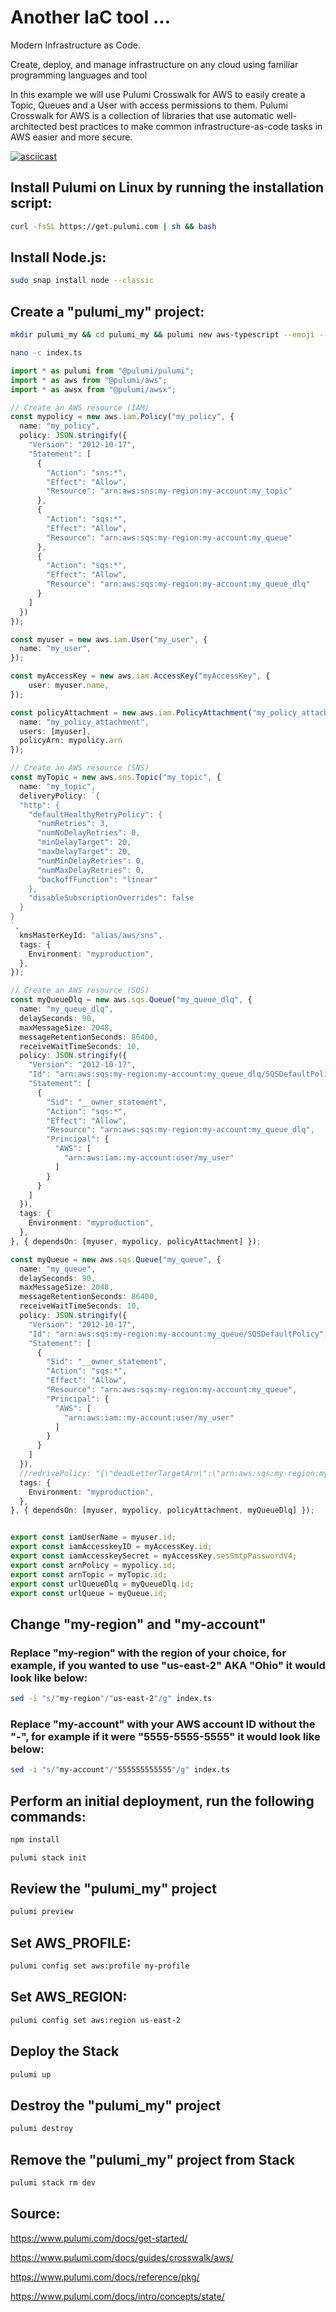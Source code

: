 # Another IaC tool ...

Modern Infrastructure as Code.

Create, deploy, and manage infrastructure on any cloud using familiar programming languages and tool

In this example we will use Pulumi Crosswalk for AWS to easily create a Topic, Queues and a User with access permissions to them. Pulumi Crosswalk for AWS is a collection of libraries that use automatic well-architected best practices to make common infrastructure-as-code tasks in AWS easier and more secure.

[![asciicast](https://asciinema.org/a/qubHolAxGcNEnbqj3GIjVsq6M.svg)](https://asciinema.org/a/qubHolAxGcNEnbqj3GIjVsq6M)

## Install Pulumi on Linux by running the installation script:

```bash
curl -fsSL https://get.pulumi.com | sh && bash
```

## Install Node.js:

```bash
sudo snap install node --classic
```

## Create a "pulumi_my" project:

```bash
mkdir pulumi_my && cd pulumi_my && pulumi new aws-typescript --emoji --generate-only
```

```bash
nano -c index.ts
```

```ts
import * as pulumi from "@pulumi/pulumi";
import * as aws from "@pulumi/aws";
import * as awsx from "@pulumi/awsx";

// Create an AWS resource (IAM)
const mypolicy = new aws.iam.Policy("my_policy", {
  name: "my_policy",
  policy: JSON.stringify({
    "Version": "2012-10-17",
    "Statement": [
      {
        "Action": "sns:*",
        "Effect": "Allow",
        "Resource": "arn:aws:sns:my-region:my-account:my_topic"
      },
      {
        "Action": "sqs:*",
        "Effect": "Allow",
        "Resource": "arn:aws:sqs:my-region:my-account:my_queue"
      },
      {
        "Action": "sqs:*",
        "Effect": "Allow",
        "Resource": "arn:aws:sqs:my-region:my-account:my_queue_dlq"
      }
    ]
  })
});

const myuser = new aws.iam.User("my_user", {
  name: "my_user",
});

const myAccessKey = new aws.iam.AccessKey("myAccessKey", {
    user: myuser.name,
});

const policyAttachment = new aws.iam.PolicyAttachment("my_policy_attachment", {
  name: "my_policy_attachment",
  users: [myuser],
  policyArn: mypolicy.arn
});

// Create an AWS resource (SNS)
const myTopic = new aws.sns.Topic("my_topic", {
  name: "my_topic",
  deliveryPolicy: `{
  "http": {
    "defaultHealthyRetryPolicy": {
      "numRetries": 3,
      "numNoDelayRetries": 0,
      "minDelayTarget": 20,
      "maxDelayTarget": 20,
      "numMinDelayRetries": 0,
      "numMaxDelayRetries": 0,
      "backoffFunction": "linear"
    },
    "disableSubscriptionOverrides": false
  }
}
`,
  kmsMasterKeyId: "alias/aws/sns",
  tags: {
    Environment: "myproduction",
  },
});

// Create an AWS resource (SQS)
const myQueueDlq = new aws.sqs.Queue("my_queue_dlq", {
  name: "my_queue_dlq",
  delaySeconds: 90,
  maxMessageSize: 2048,
  messageRetentionSeconds: 86400,
  receiveWaitTimeSeconds: 10,
  policy: JSON.stringify({
    "Version": "2012-10-17",
    "Id": "arn:aws:sqs:my-region:my-account:my_queue_dlq/SQSDefaultPolicy",
    "Statement": [
      {
        "Sid": "__owner_statement",
        "Action": "sqs:*",
        "Effect": "Allow",
        "Resource": "arn:aws:sqs:my-region:my-account:my_queue_dlq",
        "Principal": {
          "AWS": [
            "arn:aws:iam::my-account:user/my_user"
          ]
        }
      }
    ]
  }),
  tags: {
    Environment: "myproduction",
  },
}, { dependsOn: [myuser, mypolicy, policyAttachment] });

const myQueue = new aws.sqs.Queue("my_queue", {
  name: "my_queue",
  delaySeconds: 90,
  maxMessageSize: 2048,
  messageRetentionSeconds: 86400,
  receiveWaitTimeSeconds: 10,
  policy: JSON.stringify({
    "Version": "2012-10-17",
    "Id": "arn:aws:sqs:my-region:my-account:my_queue/SQSDefaultPolicy",
    "Statement": [
      {
        "Sid": "__owner_statement",
        "Action": "sqs:*",
        "Effect": "Allow",
        "Resource": "arn:aws:sqs:my-region:my-account:my_queue",
        "Principal": {
          "AWS": [
            "arn:aws:iam::my-account:user/my_user"
          ]
        }
      }
    ]
  }),
  //redrivePolicy: "{\"deadLetterTargetArn\":\"arn:aws:sqs:my-region:my-account:my_queue_dlq\",\"maxReceiveCount\":\"4\"}",
  tags: {
    Environment: "myproduction",
  },
}, { dependsOn: [myuser, mypolicy, policyAttachment, myQueueDlq] });


export const iamUserName = myuser.id;
export const iamAccesskeyID = myAccessKey.id;
export const iamAccesskeySecret = myAccessKey.sesSmtpPasswordV4;
export const arnPolicy = mypolicy.id;
export const arnTopic = myTopic.id;
export const urlQueueDlq = myQueueDlq.id;
export const urlQueue = myQueue.id;
```

## Change "my-region" and "my-account"

### Replace "my-region" with the region of your choice, for example, if you wanted to use "us-east-2" AKA "Ohio" it would look like below:

```bash
sed -i "s/"my-region"/"us-east-2"/g" index.ts
```

### Replace "my-account" with your AWS account ID without the "-", for example if it were "5555-5555-5555" it would look like below:

```bash
sed -i "s/"my-account"/"555555555555"/g" index.ts
```

## Perform an initial deployment, run the following commands:

```bash
npm install
```

```bash
pulumi stack init
```

## Review the "pulumi_my" project

```bash
pulumi preview
```

## Set AWS_PROFILE:

```bash
pulumi config set aws:profile my-profile
```

## Set AWS_REGION:

```bash
pulumi config set aws:region us-east-2
```

## Deploy the Stack

```bash
pulumi up
```

## Destroy the "pulumi_my" project

```bash
pulumi destroy
```

## Remove the "pulumi_my" project from Stack

```bash
pulumi stack rm dev
```

## Source:

<https://www.pulumi.com/docs/get-started/>

<https://www.pulumi.com/docs/guides/crosswalk/aws/>

<https://www.pulumi.com/docs/reference/pkg/>

<https://www.pulumi.com/docs/intro/concepts/state/>
